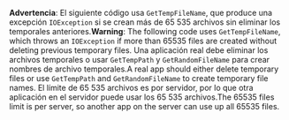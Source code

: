 <span data-ttu-id="2e1b5-101">**Advertencia**: El siguiente código usa `GetTempFileName`, que produce una excepción `IOException` si se crean más de 65 535 archivos sin eliminar los temporales anteriores.</span><span class="sxs-lookup"><span data-stu-id="2e1b5-101">**Warning**: The following code uses `GetTempFileName`, which throws an `IOException` if more than 65535 files are created without deleting previous temporary files.</span></span> <span data-ttu-id="2e1b5-102">Una aplicación real debe eliminar los archivos temporales o usar `GetTempPath` y `GetRandomFileName` para crear nombres de archivo temporales.</span><span class="sxs-lookup"><span data-stu-id="2e1b5-102">A real app should either delete temporary files or use `GetTempPath` and `GetRandomFileName` to create temporary file names.</span></span> <span data-ttu-id="2e1b5-103">El límite de 65 535 archivos es por servidor, por lo que otra aplicación en el servidor puede usar los 65 535 archivos.</span><span class="sxs-lookup"><span data-stu-id="2e1b5-103">The 65535 files limit is per server, so another app on the server can use up all 65535 files.</span></span> 
